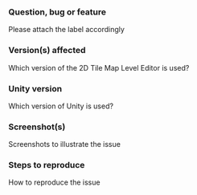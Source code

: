 ### Question, bug or feature

Please attach the label accordingly

### Version(s) affected

Which version of the 2D Tile Map Level Editor is used?

### Unity version

Which version of Unity is used?

### Screenshot(s)

Screenshots to illustrate the issue

### Steps to reproduce

How to reproduce the issue
